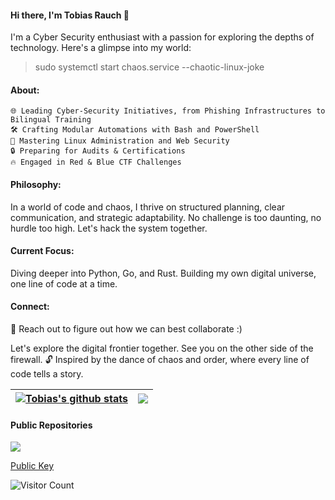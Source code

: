#### Hi there, I'm Tobias Rauch 👋

I'm a Cyber Security enthusiast with a passion for exploring the depths of technology. Here's a glimpse into my world:


> sudo systemctl start chaos.service --chaotic-linux-joke

#### About:

    🌐 Leading Cyber-Security Initiatives, from Phishing Infrastructures to Bilingual Training
    🛠️ Crafting Modular Automations with Bash and PowerShell
    🐧 Mastering Linux Administration and Web Security
    🔒 Preparing for Audits & Certifications
    🔥 Engaged in Red & Blue CTF Challenges


#### Philosophy:

In a world of code and chaos, I thrive on structured planning, clear communication, and strategic adaptability. No challenge is too daunting, no hurdle too high. Let's hack the system together.


#### Current Focus:

Diving deeper into Python, Go, and Rust. 
Building my own digital universe, one line of code at a time.


#### Connect:

📧 Reach out to figure out how we can best collaborate :)



Let's explore the digital frontier together. See you on the other side of the firewall. 🔓
Inspired by the dance of chaos and order, where every line of code tells a story.




| <a href="https://github.com/tobias-rauch/github-readme-stats"><img align="center" src="https://github-readme-stats.vercel.app/api?username=tobias-rauch&show_icons=true&include_all_commits=true&theme=buefy&hide_border=true" alt="Tobias's github stats" /></a> | <a href="https://github.com/tobias-rauch/github-readme-stats"><img align="center" src="https://github-readme-stats.vercel.app/api/top-langs/?username=tobias-rauch&layout=compact&theme=buefy&hide_border=true" /></a> |
| ------------- | ------------- |



#### Public Repositories

<a href="https://github.com/tobias-rauch/tobias-rauch">
  <img align="center" src="https://github-readme-stats.vercel.app/api/pin/?username=tobias-rauch&repo=tobias-rauch&theme=buefy" />
</a>



<a href="https://github.com/tobias-rauch/tobias-rauch/raw/main/7AEB292A8DCD562898D3C2D64B31E5B03FAB4761.asc">Public Key</a>



![Visitor Count](https://profile-counter.glitch.me/{tobias-rauch}/count.svg)

